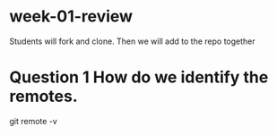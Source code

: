 # week-01-review
Students will fork and clone. Then we will add to the repo together
# Question 1 How do we identify the remotes.
git remote -v